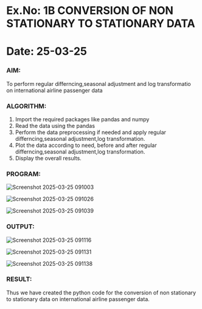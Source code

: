 # Ex.No: 1B                     CONVERSION OF NON STATIONARY TO STATIONARY DATA
# Date: 25-03-25

### AIM:
To perform regular differncing,seasonal adjustment and log transformatio on international airline passenger data
### ALGORITHM:
1. Import the required packages like pandas and numpy
2. Read the data using the pandas
3. Perform the data preprocessing if needed and apply regular differncing,seasonal adjustment,log transformation.
4. Plot the data according to need, before and after regular differncing,seasonal adjustment,log transformation.
5. Display the overall results.
### PROGRAM:

![Screenshot 2025-03-25 091003](https://github.com/user-attachments/assets/c3692850-7869-429b-9cc8-49e85ea37b8a)

![Screenshot 2025-03-25 091026](https://github.com/user-attachments/assets/d1ca40bb-3a73-4156-ab7b-e9840366bafa)

![Screenshot 2025-03-25 091039](https://github.com/user-attachments/assets/313fb683-999c-4c34-bdf1-bc1110e5a11c)




### OUTPUT:

![Screenshot 2025-03-25 091116](https://github.com/user-attachments/assets/d530cbed-820e-4bbc-a7c3-38a7d672b5b2)

![Screenshot 2025-03-25 091131](https://github.com/user-attachments/assets/b857431f-a6fe-4d4a-a0dd-5cbc4e857b94)

![Screenshot 2025-03-25 091138](https://github.com/user-attachments/assets/a15b806b-d58a-4735-ac3c-878912c6afbf)



### RESULT:
Thus we have created the python code for the conversion of non stationary to stationary data on international airline passenger
data.
